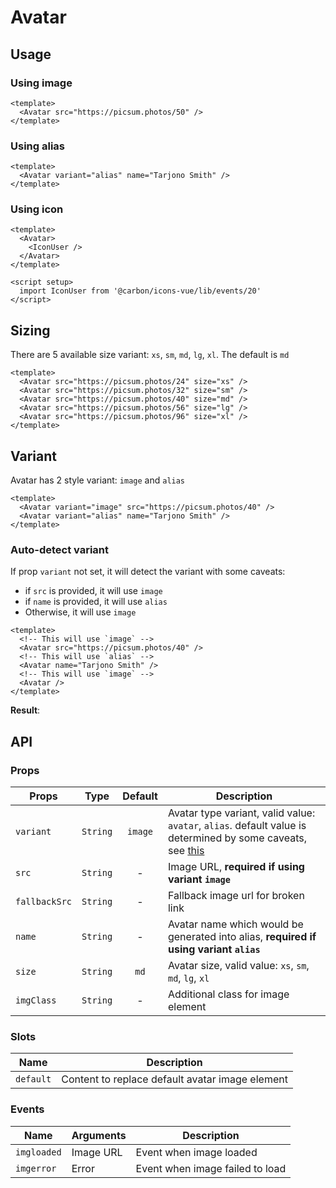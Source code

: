 <script setup>
  import Avatar from './Avatar.vue'
  import IconUser from '@carbon/icons-vue/lib/events/20'
</script>

# Avatar

## Usage

### Using image

<preview>
  <Avatar src="https://picsum.photos/50" />
</preview>

```vue
<template>
  <Avatar src="https://picsum.photos/50" />
</template>
```

### Using alias

<preview>
  <Avatar variant="alias" name="Tarjono Smith" />
</preview>

```vue
<template>
  <Avatar variant="alias" name="Tarjono Smith" />
</template>
```

### Using icon
<preview>
  <Avatar>
    <IconUser />
  </Avatar>
</preview>

```vue
<template>
  <Avatar>
    <IconUser />
  </Avatar>
</template>

<script setup>
  import IconUser from '@carbon/icons-vue/lib/events/20'
</script>
```

## Sizing

There are 5 available size variant: `xs`, `sm`, `md`, `lg`, `xl`. The default is `md`

<preview class="flex-col items-center gap-3 lg:flex-row">
  <Avatar src="https://picsum.photos/24" size="xs" />
  <Avatar src="https://picsum.photos/32" size="sm" />
  <Avatar src="https://picsum.photos/40" size="md" />
  <Avatar src="https://picsum.photos/56" size="lg" />
  <Avatar src="https://picsum.photos/96" size="xl" />
</preview>

```vue
<template>
  <Avatar src="https://picsum.photos/24" size="xs" />
  <Avatar src="https://picsum.photos/32" size="sm" />
  <Avatar src="https://picsum.photos/40" size="md" />
  <Avatar src="https://picsum.photos/56" size="lg" />
  <Avatar src="https://picsum.photos/96" size="xl" />
</template>
```

## Variant

Avatar has 2 style variant: `image` and `alias`

<preview class="gap-3">
  <Avatar variant="image" src="https://picsum.photos/40" />
  <Avatar variant="alias" name="Tarjono Smith" />
</preview>

```vue
<template>
  <Avatar variant="image" src="https://picsum.photos/40" />
  <Avatar variant="alias" name="Tarjono Smith" />
</template>
```

### Auto-detect variant

If prop `variant` not set, it will detect the variant with some caveats:
  - if `src` is provided, it will use `image`
  - if `name` is provided, it will use `alias`
  - Otherwise, it will use `image`

```vue
<template>
  <!-- This will use `image` -->
  <Avatar src="https://picsum.photos/40" />
  <!-- This will use `alias` -->
  <Avatar name="Tarjono Smith" />
  <!-- This will use `image` -->
  <Avatar />
</template>
```

**Result**:

<preview class="gap-3">
  <Avatar variant="image" src="https://picsum.photos/40" />
  <Avatar variant="alias" name="Tarjono Smith" />
  <Avatar />
</preview>

## API

### Props

| Props         |   Type   | Default | Description                                                                                                                       |
|---------------|:--------:|:-------:|-----------------------------------------------------------------------------------------------------------------------------------|
| `variant`     | `String` | `image` | Avatar type variant, valid value: `avatar`, `alias`. default value is determined by some caveats, see [this](#auto-detect-variant) |
| `src`         | `String` |    -    | Image URL, **required if using variant `image`**                                                                                  |
| `fallbackSrc` | `String` |    -    | Fallback image url for broken link                                                                                                |
| `name`        | `String` |    -    | Avatar name which would be generated into alias, **required if using variant `alias`**                                             |
| `size`        | `String` |  `md`   | Avatar size, valid value: `xs`, `sm`, `md`, `lg`, `xl`                                                                            |
| `imgClass`    | `String` |    -    | Additional class for image element                                                                                                |

### Slots

| Name      | Description                                     |
|-----------|-------------------------------------------------|
| `default` | Content to replace default avatar image element |

### Events

| Name        | Arguments | Description                     |
|-------------|-----------|---------------------------------|
| `imgloaded` | Image URL | Event when image loaded         |
| `imgerror`  | Error     | Event when image failed to load |
